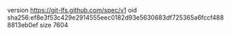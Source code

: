 version https://git-lfs.github.com/spec/v1
oid sha256:ef8e3f53c429e2914555eec0182d93e5630683df725365a6fccf4888813eb0ef
size 7604
